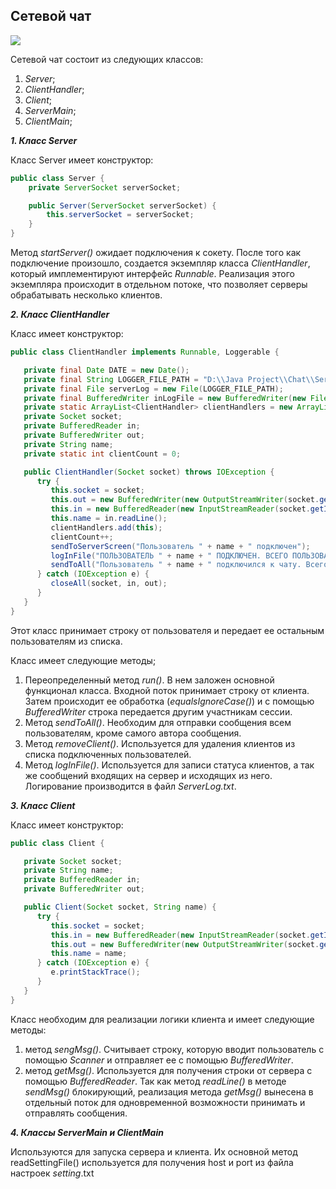 ## Сетевой чат 
![](https://icons.iconarchive.com/icons/icons8/windows-8/128/Messaging-Message-Group-icon.png)

Сетевой чат состоит из следующих классов:

1. _Server_;
2. _ClientHandler_;
3. _Client_;
4. _ServerMain_;
5. _ClientMain_;


_**1. Класс Server**_

   Класс Server имеет конструктор:

```java
public class Server {
    private ServerSocket serverSocket;

    public Server(ServerSocket serverSocket) {
        this.serverSocket = serverSocket;
    }
}
```
Метод _startServer()_ ожидает подключения к сокету. После того как подключение произошло, создается экземпляр класса _ClientHandler_, который имплементируют интерфейс _Runnable_. Реализация этого экземпляра происходит в отдельном потоке, что позволяет серверы обрабатывать несколько клиентов.

**_2. Класс ClientHandler_**

Класс имеет конструктор:

```java
public class ClientHandler implements Runnable, Loggerable {

   private final Date DATE = new Date();
   private final String LOGGER_FILE_PATH = "D:\\Java Project\\Chat\\ServerLog.txt";
   private final File serverLog = new File(LOGGER_FILE_PATH);
   private final BufferedWriter inLogFile = new BufferedWriter(new FileWriter(serverLog, true));
   private static ArrayList<ClientHandler> clientHandlers = new ArrayList<>();
   private Socket socket;
   private BufferedReader in;
   private BufferedWriter out;
   private String name;
   private static int clientCount = 0;

   public ClientHandler(Socket socket) throws IOException {
      try {
         this.socket = socket;
         this.out = new BufferedWriter(new OutputStreamWriter(socket.getOutputStream()));
         this.in = new BufferedReader(new InputStreamReader(socket.getInputStream()));
         this.name = in.readLine();
         clientHandlers.add(this);
         clientCount++;
         sendToServerScreen("Пользователь " + name + " подключен");
         logInFile("ПОЛЬЗОВАТЕЛЬ " + name + " ПОДКЛЮЧЕН. ВСЕГО ПОЛЬЗОВАТЕЛЕЙ " + clientCount + " * " + DATE + "\n");
         sendToAll("Пользователь " + name + " подключился к чату. Всего пользователей " + clientCount);
      } catch (IOException e) {
         closeAll(socket, in, out);
      }
   }
}
```
Этот класс принимает строку от пользователя и передает ее остальным пользователям из списка.

Класс имеет следующие методы;
1. Переопределенный метод _run()_. 
В нем заложен основной функционал класса. Входной поток принимает строку от клиента. Затем происходит ее обработка (_equalsIgnoreCase()_) и с помощью _BufferedWriter_ строка передается другим участникам сессии.
2. Метод _sendToAll()_. Необходим для отправки сообщения всем пользователям, кроме самого автора сообщения.
3. Метод _removeClient()_. Используется для удаления клиентов из списка подключенных пользователей.
4. Метод _logInFile()_. Используется для записи статуса клиентов, а так же сообщений входящих на сервер и исходящих из него. Логирование производится в файл _ServerLog.txt_.


**_3. Класс Client_**

Класс имеет конструктор:

```java
public class Client {

   private Socket socket;
   private String name;
   private BufferedReader in;
   private BufferedWriter out;

   public Client(Socket socket, String name) {
      try {
         this.socket = socket;
         this.in = new BufferedReader(new InputStreamReader(socket.getInputStream()));
         this.out = new BufferedWriter(new OutputStreamWriter(socket.getOutputStream()));
         this.name = name;
      } catch (IOException e) {
         e.printStackTrace();
      }
   }
}
```

Класс необходим для реализации логики клиента и имеет следующие методы:

1. метод _sengMsg()_. Считывает строку, которую вводит пользователь с помощью _Scanner_ и отправляет ее с помощью _BufferedWriter_.
2. метод _getMsg()_. Используется для получения строки от сервера с помощью _BufferedReader_. Так как метод _readLine()_ в методе _sendMsg()_ блокирующий, реализация метода _getMsg()_ вынесена в отдельный поток для одновременной возможности принимать и отправлять сообщения.


_**4. Классы ServerMain и ClientMain**_

Используются для запуска сервера и клиента. Их основной метод readSettingFile() используется для получения host и port из файла настроек _setting_.txt